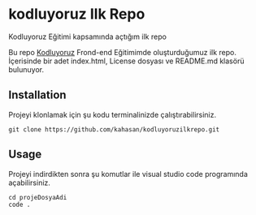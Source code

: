 # kodluyoruz Ilk Repo

Kodluyoruz Eğitimi kapsamında açtığım ilk repo

Bu repo [Kodluyoruz](https:www.kodluyoruz.org) Frond-end Eğitimimde oluşturduğumuz ilk repo. İçerisinde bir adet index.html, License dosyası ve README.md klasörü bulunuyor.

## Installation

Projeyi klonlamak için şu kodu terminalinizde çalıştırabilirsiniz.

`git clone https://github.com/kahasan/kodluyoruzilkrepo.git`

## Usage

Projeyi indirdikten sonra şu komutlar ile visual studio code programında açabilirsiniz.

```
cd projeDosyaAdi
code .
```
